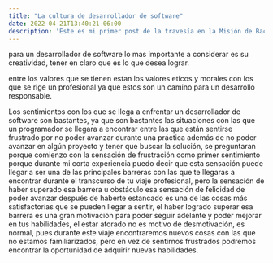 ```yaml
---
title: "La cultura de desarrollador de software"
date: 2022-04-21T13:40:21-06:00
description: 'Este es mi primer post de la travesía en la Misión de Backend con Node JS de Launch X.'
---
```


para un desarrollador de software lo mas importante a considerar es su creatividad, tener en claro que es lo que desea lograr.

entre los valores que se tienen estan los valores eticos y morales con los que se rige un profesional ya que estos son un camino para un desarrollo responsable.

Los sentimientos con los que se llega a enfrentar un desarrollador de software son bastantes, ya que son bastantes las situaciones con las que un programador se llegara a  encontrar entre las que están sentirse frustrado por no poder avanzar durante una práctica además de no poder avanzar en algún proyecto y tener que buscar la solución, se preguntaran porque comienzo con la sensación de frustración como primer sentimiento porque durante mi corta experiencia puedo decir que esta sensación puede llegar a ser una de las principales barreras con las que te llegaras a encontrar durante el transcurso de tu viaje profesional, pero la sensación de haber superado esa barrera u obstáculo esa sensación de felicidad de poder avanzar después de haberte estancado es una de las cosas más satisfactorias que se pueden llegar a sentir, el haber logrado superar esa barrera es una gran motivación para poder seguir adelante y poder mejorar en tus habilidades, el estar atorado no es motivo de desmotivación, es normal, pues durante este viaje encontraremos nuevos cosas con las que no estamos familiarizados, pero en vez de sentirnos frustrados podremos encontrar la oportunidad de adquirir nuevas habilidades.
